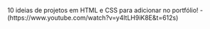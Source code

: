 <p>10 ideias de projetos em HTML e CSS para adicionar no portfólio! - (https://www.youtube.com/watch?v=y4ltLH9iK8E&t=612s)</p>


<!--
01- landing page
      - dark mode
      - lgpd
      - animation
      - 

  -->
